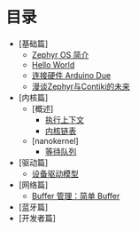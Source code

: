 # 目录

* [基础篇]
   * [Zephyr OS 简介](src/introduce/introduction.md)
   * [Hello World](src/introduce/hello-world.md)
   * [连接硬件 Arduino Due](src/introduce/arduino_due.md)
   * [漫谈Zephyr与Contiki的未来](src/introduce/vs-contiki.md)
* [内核篇]
   * [概述]
      * [执行上下文](src/kernel/top/context.md)
      * [内核链表](src/kernel/top/dlist.md)
   * [nanokernel]
      * [等待队列](src/kernel/nanokernel/wait_q.md)
* [驱动篇]
   * [设备驱动模型](src/driver/device-driver-module.md)
* [网络篇]
   * [Buffer 管理：简单 Buffer](src/net/simply-buf.md)
* [蓝牙篇]
* [开发者篇]
